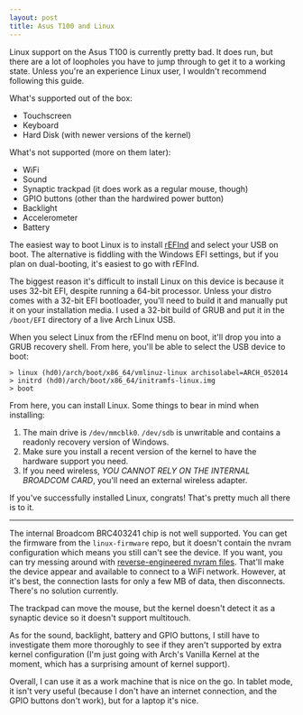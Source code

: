 ```yaml
---
layout: post
title: Asus T100 and Linux
---
```


Linux support on the Asus T100 is currently pretty bad. It does run, but there are a lot of loopholes you have to jump through to get it to a working state. Unless you're an experience Linux user, I wouldn't recommend following this guide.

What's supported out of the box:
- Touchscreen
- Keyboard
- Hard Disk (with newer versions of the kernel)

What's not supported (more on them later):
- WiFi
- Sound
- Synaptic trackpad (it does work as a regular mouse, though)
- GPIO buttons (other than the hardwired power button)
- Backlight
- Accelerometer
- Battery

The easiest way to boot Linux is to install [rEFInd](www.rodsbooks.com/refind) and select your USB on boot. The alternative is fiddling with the Windows EFI settings, but if you plan on dual-booting, it's easiest to go with rEFInd.

The biggest reason it's difficult to install Linux on this device is because it uses 32-bit EFI, despite running a 64-bit processor. Unless your distro comes with a 32-bit EFI bootloader, you'll need to build it and manually put it on your installation media. I used a 32-bit build of GRUB and put it in the `/boot/EFI` directory of a live Arch Linux USB.

When you select Linux from the rEFInd menu on boot, it'll drop you into a GRUB recovery shell. From here, you'll be able to select the USB device to boot:

    > linux (hd0)/arch/boot/x86_64/vmlinuz-linux archisolabel=ARCH_052014
    > initrd (hd0)/arch/boot/x86_64/initramfs-linux.img
    > boot

From here, you can install Linux. Some things to bear in mind when installing:

1. The main drive is `/dev/mmcblk0`. `/dev/sdb` is unwritable and contains a readonly recovery version of Windows.
2. Make sure you install a recent version of the kernel to have the hardware support you need.
3. If you need wireless, *YOU CANNOT RELY ON THE INTERNAL BROADCOM CARD*, you'll need an external wireless adapter.

If you've successfully installed Linux, congrats! That's pretty much all there is to it.

---

The internal Broadcom BRC403241 chip is not well supported. You can get the firmware from the `linux-firmware` repo, but it doesn't contain the nvram configuration which means you still can't see the device. If you want, you can try messing around with [reverse-engineered nvram files](www.github.com/jfwells/linux-asus-t100ta). That'll make the device appear and available to connect to a WiFi network. However, at it's best, the connection lasts for only a few MB of data, then disconnects. There's no solution currently.

The trackpad can move the mouse, but the kernel doesn't detect it as a synaptic device so it doesn't support multitouch.

As for the sound, backlight, battery and GPIO buttons, I still have to investigate them more thoroughly to see if they aren't supported by extra kernel configuration (I'm just going with Arch's Vanilla Kernel at the moment, which has a surprising amount of kernel support).

Overall, I can use it as a work machine that is nice on the go. In tablet mode, it isn't very useful (because I don't have an internet connection, and the GPIO buttons don't work), but for a laptop it's nice.
